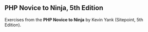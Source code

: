 ## PHP Novice to Ninja, 5th Edition

Exercises from the **PHP Novice to Ninja** by Kevin Yank (Sitepoint, 5th Edition).
